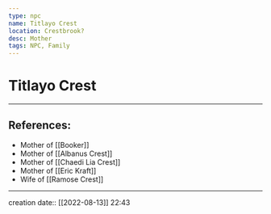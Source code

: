 ```yaml
---
type: npc
name: Titlayo Crest
location: Crestbrook?
desc: Mother
tags: NPC, Family
---
```


# Titlayo Crest
___ 
## References: 
- Mother of [[Booker]]
- Mother of [[Albanus Crest]]
- Mother of [[Chaedi Lia Crest]]
- Mother of [[Eric Kraft]]
- Wife of [[Ramose Crest]]
--- 
creation date:: [[2022-08-13]] 22:43